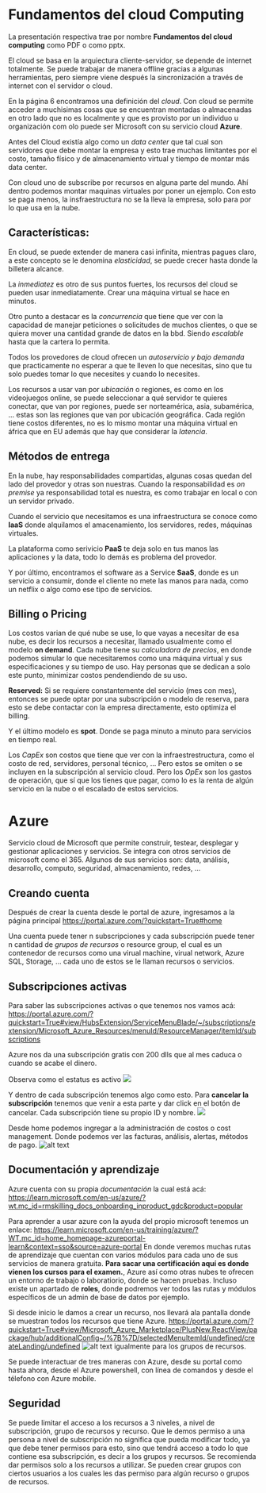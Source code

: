 # Fundamentos del cloud Computing
La presentación respectiva trae por nombre __Fundamentos del cloud computing__ como PDF o como pptx.

El cloud se basa en la arquiectura cliente-servidor, se depende de internet totalmente. Se puede trabajar de manera offline gracias a algunas herramientas, pero siempre viene después la sincronización a través de internet con el servidor o cloud.

En la página 6 encontramos una definición del _cloud_. Con cloud se permite acceder a muchisimas cosas que se encuentran montadas o almacenadas en otro lado que no es localmente y que es provisto por un individuo u organización com olo puede ser Microsoft con su servicio cloud __Azure__.

Antes del Cloud existía algo como un _data center_ que tal cual son servidores que debe montar la empresa y esto trae muchas limitantes por el costo, tamaño físico y de almacenamiento virtual y tiempo de montar más data center.

Con cloud uno de subscribe por recursos en alguna parte del mundo. Ahí dentro podemos montar maquinas virtuales por poner un ejemplo. Con esto se paga menos, la insfraestructura no se la lleva la empresa, solo para por lo que usa en la nube.

## Características:
En cloud, se puede extender de manera casi infinita, mientras pagues claro, a este concepto se le denomina _elasticidad_, se puede crecer hasta donde la billetera alcance.

La _inmediatez_ es otro de sus puntos fuertes, los recursos del cloud se pueden usar inmediatamente. Crear una máquina virtual se hace en minutos.

Otro punto a destacar es la _concurrencia_ que tiene que ver con la capacidad de manejar peticiones o solicitudes de muchos clientes, o que se quiera mover una cantidad grande de datos en la bbd. Siendo _escalable_ hasta que la cartera lo permita.

Todos los provedores de cloud ofrecen un _autoservicio y bajo demanda_ que practicamente no esperar a que te lleven lo que necesitas, sino que tu solo puedes tomar lo que necesites y cuando lo necesites.

Los recursos a usar van por _ubicación_ o regiones, es como en los videojuegos online, se puede seleccionar a qué servidor te quieres conectar, que van por regiones, puede ser norteamérica, asia, subamérica, ... estas son las regiones que van por ubicación geográfica. Cada región tiene costos diferentes, no es lo mismo montar una máquina virtual en áfrica que en EU además que hay que considerar la _latencia_. 

## Métodos de entrega
En la nube, hay responsabilidades compartidas, algunas cosas quedan del lado del provedor y otras son nuestras. Cuando la responsabilidad es _on premise_ ya responsabilidad total es nuestra, es como trabajar en local o con un servidor privado.

Cuando el servicio que necesitamos es una infraestructura se conoce como __IaaS__ donde alquilamos el amacenamiento, los servidores, redes, máquinas virtuales.

La plataforma como serivicio __PaaS__ te deja solo en tus manos las aplicaciones y la data, todo lo demás es problema del provedor.

Y por último, encontramos el software as a Service __SaaS__, donde es un servicio a consumir, donde el cliente no mete las manos para nada, como un netflix o algo como ese tipo de servicios.

## Billing o Pricing
Los costos varian de qué nube se use, lo que vayas a necesitar de esa nube, es decir los recursos a necesitar, llamado usualmente como el modelo __on demand__. Cada nube tiene su _calculadora de precios_, en donde podemos simular lo que necesitaremos como una máquina virtual y sus especificaciones y su tiempo de uso. Hay personas que se dedican a solo este punto, minimizar costos pendendiendo de su uso. 

__Reserved:__ Si se requiere constantemente del servicio (mes con mes), entonces se puede optar por una subscripción o modelo de reserva, para esto se debe contactar con la empresa directamente, esto optimiza el billing.  

Y el último modelo es __spot__. Donde se paga minuto a minuto para servicios en tiempo real.

Los _CapEx_ son costos que tiene que ver con la infraestrestructura, como el costo de red, servidores, personal técnico, ... Pero estos se omiten o se incluyen en la subscripción al servicio cloud. Pero los _OpEx_ son los gastos de operación, que sí que los tienes que pagar, como lo es la renta de algún servicio en la nube o el escalado de estos servicios.

# Azure
Servicio cloud de Microsoft que permite construir, testear, desplegar y gestionar aplicaciones y servicios. Se integra con otros servicios de microsoft como el 365. Algunos de sus servicios son: data, análisis, desarrollo, computo, seguridad, almacenamiento, redes, ...

## Creando cuenta
Después de crear la cuenta desde le portal de azure, ingresamos a la página principal https://portal.azure.com/?quickstart=True#home 

Una cuenta puede tener n subscripciones y cada subscripción puede tener n cantidad de _grupos de recursos_ o resource group, el cual es un contenedor de recursos como una virual machine, virual network, Azure SQL, Storage, ... cada uno de estos se le llaman recursos o servicios.
## Subscripciones activas
Para saber las subscripciones activas o que tenemos nos vamos acá: https://portal.azure.com/?quickstart=True#view/HubsExtension/ServiceMenuBlade/~/subscriptions/extension/Microsoft_Azure_Resources/menuId/ResourceManager/itemId/subscriptions

Azure nos da una subscripción gratis con 200 dlls que al mes caduca o cuando se acabe el dinero.

Observa como el estatus es activo
![](image.png)

Y dentro de cada subscripción tenemos algo como esto. Para __cancelar la subscripción__ tenemos que venir a esta parte y dar click en el botón de cancelar. Cada subscripción tiene su propio ID y nombre.
![](image-1.png)

Desde home podemos ingregar a la administración de costos o cost management. Donde podemos ver las facturas, análisis, alertas, métodos de pago. ![alt text](image-2.png)

## Documentación y aprendizaje
Azure cuenta con su propia _documentación_ la cual está acá: https://learn.microsoft.com/en-us/azure/?wt.mc_id=rmskilling_docs_onboarding_inproduct_gdc&product=popular

Para aprender a usar azure con la ayuda del propio microsoft tenemos un enlace: https://learn.microsoft.com/en-us/training/azure/?WT.mc_id=home_homepage-azureportal-learn&context=sso&source=azure-portal En donde veremos muchas rutas de aprendizaje que cuentan con varios módulos para cada uno de sus servicios de manera gratuita. __Para sacar una certificación aquí es donde vienen los cursos para el examen.__, Azure así como otras nubes te ofrecen un entorno de trabajo o laboratiorio, donde se hacen pruebas. Incluso existe un apartado de __roles__, donde podremos ver todos las rutas y módulos específicos de un admin de base de datos por ejemplo.

Si desde inicio le damos a crear un recurso, nos llevará ala pantalla donde se muestran todos los recursos que tiene Azure. https://portal.azure.com/?quickstart=True#view/Microsoft_Azure_Marketplace/PlusNew.ReactView/package/hub/additionalConfig~/%7B%7D/selectedMenuItemId/undefined/createLanding/undefined ![alt text](image-3.png) igualmente para los grupos de recursos.

Se puede interactuar de tres maneras con Azure, desde su portal como hasta ahora, desde el Azure powershell, con línea de comandos y desde el télefono con Azure mobile.

## Seguridad
Se puede limitar el acceso a los recursos a 3 niveles, a nivel de subscripción, grupo de recursos y recurso. Que le demos permiso a una persona a nivel de subscripción no significa que pueda modificar todo, ya que debe tener permisos para esto, sino que tendrá acceso a todo lo que contiene esa subscripción, es decir a los grupos y recursos. Se recomienda dar permisos solo a los recursos a utilizar. Se pueden crear grupos con ciertos usuarios a los cuales les das permiso para algún recurso o grupos de recursos.